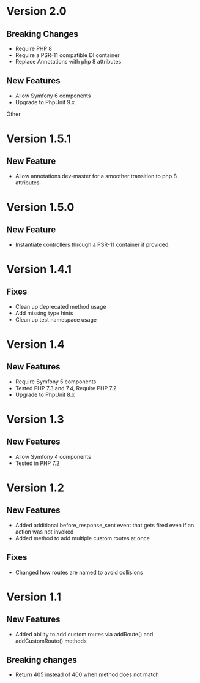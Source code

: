 Version 2.0
===========

Breaking Changes
------------
* Require PHP 8
* Require a PSR-11 compatible DI container
* Replace Annotations with php 8 attributes 

New Features
------------
* Allow Symfony 6 components
* Upgrade to PhpUnit 9.x

Other

Version 1.5.1
===========

New Feature
------------
* Allow annotations dev-master for a smoother transition to php 8 attributes


Version 1.5.0
===========

New Feature
------------
* Instantiate controllers through a PSR-11 container if provided.

Version 1.4.1
===========

Fixes
------------
* Clean up deprecated method usage
* Add missing type hints
* Clean up test namespace usage

Version 1.4
===========

New Features
------------
* Require Symfony 5 components
* Tested PHP 7.3 and 7.4, Require PHP 7.2
* Upgrade to PhpUnit 8.x

Version 1.3
===========

New Features
------------
* Allow Symfony 4 components
* Tested in PHP 7.2

Version 1.2
===========

New Features
------------
* Added additional before_response_sent event that gets fired even if an action was not invoked
* Added method to add multiple custom routes at once

Fixes
------
* Changed how routes are named to avoid collisions

Version 1.1
===========

New Features
------------
* Added ability to add custom routes via addRoute() and addCustomRoute() methods

Breaking changes
----------------
* Return 405 instead of 400 when method does not match
